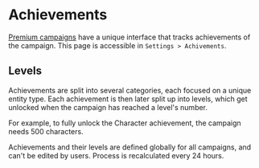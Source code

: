 # Achievements

[Premium campaigns](https://kanka.io/premium) have a unique interface that tracks achievements of the campaign. This page is accessible in `Settings > Achivements`. 

## Levels

Achievements are split into several categories, each focused on a unique entity type. Each achievement is then later split up into levels, which get unlocked when the campaign has reached a level's number.

For example, to fully unlock the Character achievement, the campaign needs 500 characters.

Achievements and their levels are defined globally for all campaigns, and can't be edited by users. Process is recalculated every 24 hours.
